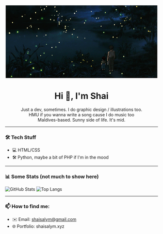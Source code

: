 <p align="center">
  <img src="banner.gif" alt="banner" />
</p>

<h1 align="center">Hi 👋, I'm Shai</h1>

<p align="center">
  Just a dev, sometimes. I do graphic design / illustrations too. <br />
  HMU if you wanna write a song cause I do music too <br />
  Maldives-based. Sunny side of life. It's mid.
</p>

---

### 🛠️ Tech Stuff

- 💻 HTML/CSS
- 🛠️ Python, maybe a bit of PHP if I'm in the mood

---

### 📊 Some Stats (not much to show here)

![GitHub Stats](https://github-readme-stats.vercel.app/api?username=shaisalym&show_icons=true&theme=shadow_blue)
![Top Langs](https://github-readme-stats.vercel.app/api/top-langs/?username=shaisalym&layout=compact&theme=shadow_blue)


---

### 📫 How to find me:

- ✉️ Email: shaisalym@gmail.com
- 🌐 Portfolio: shaisalym.xyz